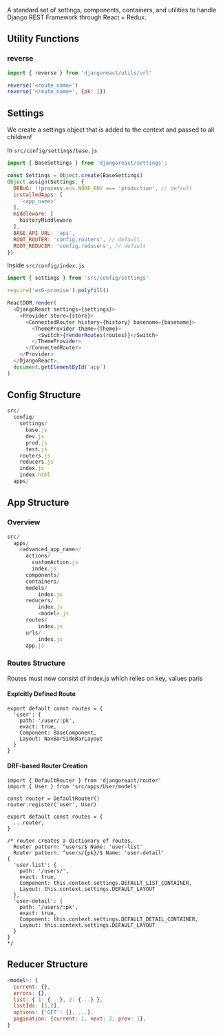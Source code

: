A standard set of settings, components, containers, and utilities to handle Django REST Framework through React + Redux.

## Utility Functions
### reverse
```js
import { reverse } from 'djangoreact/utils/url'

reverse('<route_name>')
reverse('<route_name>', {pk: 1})
```

## Settings
We create a settings object that is added to the context and passed to all children!

In `src/config/settings/base.js`
```js
import { BaseSettings } from 'djangoreact/settings';

const Settings = Object.create(BaseSettings)
Object.assign(Settings, {
  DEBUG: !!process.env.NODE_ENV === 'production', // default
  installedApps: [
    '<app_name>'
  ],
  middleware: [
    historyMiddleware
  ],
  BASE_API_URL: 'api',
  ROOT_ROUTER: 'config.routers', // default
  ROOT_REDUCER: 'config.reducers', // default
})
```


Inside `src/config/index.js`
```js
import { settings } from 'src/config/settings'

require('es6-promise').polyfill()

ReactDOM.render(
  <DjangoReact settings={settings}>
    <Provider store={store}>
      <ConnectedRouter history={history} basename={basename}>
        <ThemeProvider theme={Theme}>
          <Switch>{renderRoutes(routes)}</Switch>
        </ThemeProvider>
      </ConnectedRouter>
    </Provider>
  </DjangoReact>,
  document.getElementById('app')
)
```

## Config Structure
```js
src/
  config/
    settings/
      base.js
      dev.js
      prod.js
      test.js
    routers.js
    reducers.js
    index.js
    index.html
  apps/
```

## App Structure
### Overview
```js
src/
  apps/
    <advanced_app_name>/
      actions/
        customAction.js
        index.js
      components/
      containers/
      models/
          index.js
      reducers/
          index.js
          <model>.js
      routes/
          index.js
      urls/
          index.js
      app.js
```

### Routes Structure
Routes must now consist of index.js which relies on key, values paris 

#### Explcitly Defined Route
```
export default const routes = {
  'user': {
    path: '/user/:pk',
    exact: true,
    Component: BaseComponent,
    Layout: NavBarSideBarLayout
  }
}
```

#### DRF-based Router Creation
```
import { DefaultRouter } from 'djangoreact/router'
import { User } from 'src/apps/User/models'

const router = DefaultRouter()
router.register('user', User)

export default const routes = {
  ...router,
}

/* router creates a dictionary of routes,
  Router pattern: ^users/$ Name: 'user-list'
  Router pattern: ^users/{pk}/$ Name: 'user-detail'
{
  'user-list': {
    path: '/users/',
    exact: true,
    Component: this.context.settings.DEFAULT_LIST_CONTAINER,
    Layout: this.context.settings.DEFAULT_LAYOUT
  },
  'user-detail': {
    path: '/users/:pk',
    exact: true,
    Component: this.context.settings.DEFAULT_DETAIL_CONTAINER,
    Layout: this.context.settings.DEFAULT_LAYOUT
  }
}
*/
```

## Reducer Structure
```js
<model>: {
  current: {},
  errors: {},
  list: { 1: {...}, 2: {...} },
  listIds: [1,2],
  options: {'GET': {}, ...},
  pagination: {current: 1, next: 2, prev: 1},
}
```
